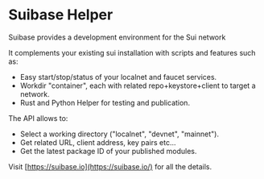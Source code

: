 # Suibase Helper

Suibase provides a development environment for the Sui network

It complements your existing sui installation with scripts and features such as:
  - Easy start/stop/status of your localnet and faucet services.
  - Workdir "container", each with related repo+keystore+client to target a network.
  - Rust and Python Helper for testing and publication.

The API allows to:
  - Select a working directory ("localnet", "devnet", "mainnet").
  - Get related URL, client address, key pairs etc...
  - Get the latest package ID of your published modules.

Visit [https://suibase.io](https://suibase.io/) for all the details.